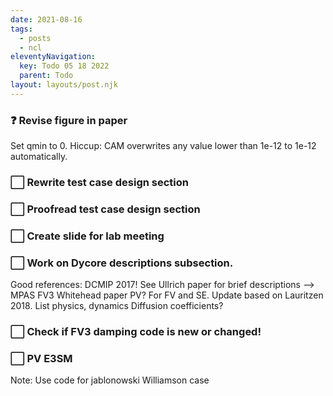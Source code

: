 ```yaml
---
date: 2021-08-16
tags:
  - posts
  - ncl
eleventyNavigation:
  key: Todo 05 18 2022 
  parent: Todo
layout: layouts/post.njk
---
```


### ❓ Revise figure in paper
Set qmin to 0. 
Hiccup: CAM overwrites any value lower than 1e-12 to 1e-12 automatically.

### ⬜ Rewrite test case design section
### ⬜ Proofread test case design section
### ⬜ Create slide for lab meeting
### ⬜ Work on Dycore descriptions subsection.
Good references:
	DCMIP 2017! See Ullrich paper for brief descriptions —> MPAS FV3
	Whitehead paper PV? For FV and SE. Update based on Lauritzen 2018.
	List physics, dynamics
	Diffusion coefficients?
	



### ⬜ Check if FV3 damping code is new or changed!

### ⬜ PV E3SM
Note: Use code for jablonowski Williamson case